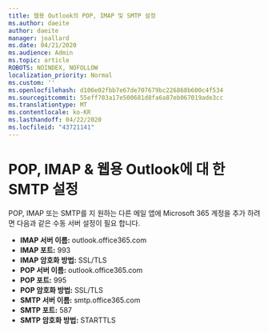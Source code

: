 ```yaml
---
title: 웹용 Outlook의 POP, IMAP 및 SMTP 설정
ms.author: daeite
author: daeite
manager: joallard
ms.date: 04/21/2020
ms.audience: Admin
ms.topic: article
ROBOTS: NOINDEX, NOFOLLOW
localization_priority: Normal
ms.custom: ''
ms.openlocfilehash: d106e02fbb7e67de707679bc226868b600c4f534
ms.sourcegitcommit: 55eff703a17e500681d8fa6a87eb067019ade3cc
ms.translationtype: MT
ms.contentlocale: ko-KR
ms.lasthandoff: 04/22/2020
ms.locfileid: "43721141"
---
```

# <a name="pop-imap--smtp-settings-for-outlook-on-the-web"></a>POP, IMAP & 웹용 Outlook에 대 한 SMTP 설정

POP, IMAP 또는 SMTP를 지 원하는 다른 메일 앱에 Microsoft 365 계정을 추가 하려면 다음과 같은 수동 서버 설정이 필요 합니다.
  
- **IMAP 서버 이름:** outlook.office365.com
- **IMAP 포트:** 993
- **IMAP 암호화 방법:** SSL/TLS
- **POP 서버 이름:** outlook.office365.com  
- **POP 포트:** 995  
- **POP 암호화 방법:** SSL/TLS  
- **SMTP 서버 이름:** smtp.office365.com
- **SMTP 포트:** 587
- **SMTP 암호화 방법:** STARTTLS